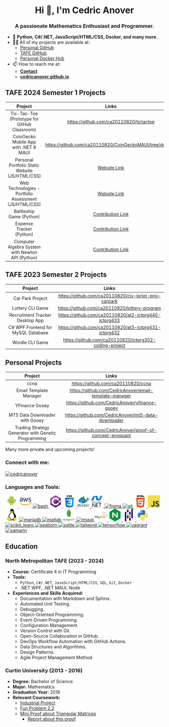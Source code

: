 <h1 align="center">Hi 👋, I'm Cedric Anover</h1>
<h3 align="center">
    A passionate Mathematics Enthusiast and Programmer.
</h3>

- 🌱 **Python, C#/.NET, JavaScript/HTML/CSS, Docker, and many more.**
- 👨‍💻 All of my projects are available at:
    - [Personal GitHub](https://github.com/CedricAnover?tab=repositories)
    - [TAFE GitHub](https://github.com/ca20110820?tab=repositories).
    - [Personal Docker Hub](https://hub.docker.com/u/cedricanover94)
- 📫 How to reach me at:
    - **[Contact](https://cedricanover.github.io/contact.html)**
    - **[cedricanover.github.io](https://cedricanover.github.io/)**

## TAFE 2024 Semester 1 Projects

|                      **Project**                      |                                                           **Links**                                                           |
|:-----------------------------------------------------:|:-----------------------------------------------------------------------------------------------------------------------------:|
|     Tic-Tac-Toe (Prototype for GitHub Classroom)      |                                            https://github.com/ca20110820/tictactoe                                            |
|         CoinGecko Mobile App with .NET 8 MAUI         |                                   https://github.com/ca20110820/CoinGeckoMAUI/tree/develop                                    |
|    Personal Portfolio Static Website (JS/HTML/CSS)    |                                  [Website Link](https://ca20110820.github.io/web-tech-at3/)                                   |
| Web Technologies - Portfolio Assessment (JS/HTML/CSS) |                                   [Website Link](https://ca20110820.github.io/webtechpor/)                                    |
|               Battleship Game (Python)                | [Contribution Link](https://github.com/Mrinank-Bhowmick/python-beginner-projects/tree/main/projects/Battleship/battleship_v2) |
|               Expense Tracker (Python)                |     [Contribution Link](https://github.com/Mrinank-Bhowmick/python-beginner-projects/tree/main/projects/Expense-Tracker)      |
|   Computer Algebra System with Newton API (Python)    |     [Contribution Link](https://github.com/Mrinank-Bhowmick/python-beginner-projects/tree/main/projects/computer-algebra)     |

## TAFE 2023 Semester 2 Projects

|            **Project**             |                       **Links**                        |
|:----------------------------------:|:------------------------------------------------------:|
|          Car Park Project          | https://github.com/ca20110820/civ-ipriot-proj-carpark  |
|          Lottery CLI Game          |     https://github.com/ca20110820/lottery-program      |
|  Recruitment Tracker Desktop App   | https://github.com/ca20110820/at2-ictprg440-ictprg433  |
| C# WPF Frontend for MySQL Database | https://github.com/ca20110820/at3-ictprg431-ictprg432  |
|          Wordle CLI Game           | https://github.com/ca20110820/ictprg302-coding-project |

## Personal Projects

|                     **Project**                     |                         **Links**                         |
|:---------------------------------------------------:|:---------------------------------------------------------:|
|                        ccna                         |            https://github.com/ca20110820/ccna             |
|               Email Template Manager                |  https://github.com/CedricAnover/email-template-manager   |
|                   YFinance Gooey                    |      https://github.com/CedricAnover/yfinance-gooey       |
|           MT5 Data Downloader with Gooey            |    https://github.com/CedricAnover/mt5-data-downloader    |
| Trading Strategy Generator with Genetic Programming | https://github.com/CedricAnover/proof-of-concept-evoquant |

Many more private and upcoming projects!

<h3 align="left">Connect with me:</h3>
<p align="left">
    <a href="https://linkedin.com/in/cedricanover" target="blank">
        <img align="center" 
            src="https://raw.githubusercontent.com/rahuldkjain/github-profile-readme-generator/master/src/images/icons/Social/linked-in-alt.svg" 
            alt="cedricanover" height="30" width="40"/>
    </a>
</p>

<h3 align="left">Languages and Tools:</h3>
<p align="left">
    <a href="https://developer.android.com" target="_blank" rel="noreferrer">
    <img src="https://raw.githubusercontent.com/devicons/devicon/master/icons/android/android-original-wordmark.svg" alt="android" width="40" height="40"/> 
    </a> 
    <a href="https://aws.amazon.com" target="_blank" rel="noreferrer"> 
    <img src="https://raw.githubusercontent.com/devicons/devicon/master/icons/amazonwebservices/amazonwebservices-original-wordmark.svg" alt="aws" width="40" height="40"/> 
    </a> 
    <a href="https://www.gnu.org/software/bash/" target="_blank" rel="noreferrer"> 
    <img src="https://www.vectorlogo.zone/logos/gnu_bash/gnu_bash-icon.svg" alt="bash" width="40" height="40"/> 
    </a> 
    <a href="https://www.w3schools.com/cs/" target="_blank" rel="noreferrer"> 
    <img src="https://raw.githubusercontent.com/devicons/devicon/master/icons/csharp/csharp-original.svg" alt="csharp" width="40" height="40"/> 
    </a> 
    <a href="https://www.w3schools.com/css/" target="_blank" rel="noreferrer"> 
    <img src="https://raw.githubusercontent.com/devicons/devicon/master/icons/css3/css3-original-wordmark.svg" alt="css3" width="40" height="40"/> 
    </a> 
    <a href="https://www.docker.com/" target="_blank" rel="noreferrer"> 
    <img src="https://raw.githubusercontent.com/devicons/devicon/master/icons/docker/docker-original-wordmark.svg" alt="docker" width="40" height="40"/> 
    </a> 
    <a href="https://dotnet.microsoft.com/" target="_blank" rel="noreferrer"> 
    <img src="https://raw.githubusercontent.com/devicons/devicon/master/icons/dot-net/dot-net-original-wordmark.svg" alt="dotnet" width="40" height="40"/> 
    </a> 
    <a href="https://www.figma.com/" target="_blank" rel="noreferrer"> 
    <img src="https://www.vectorlogo.zone/logos/figma/figma-icon.svg" alt="figma" width="40" height="40"/> 
    </a> 
    <a href="https://git-scm.com/" target="_blank" rel="noreferrer"> 
    <img src="https://www.vectorlogo.zone/logos/git-scm/git-scm-icon.svg" alt="git" width="40" height="40"/> 
    </a> 
    <a href="https://www.w3.org/html/" target="_blank" rel="noreferrer"> 
    <img src="https://raw.githubusercontent.com/devicons/devicon/master/icons/html5/html5-original-wordmark.svg" alt="html5" width="40" height="40"/> 
    </a> 
    <a href="https://developer.mozilla.org/en-US/docs/Web/JavaScript" target="_blank" rel="noreferrer"> 
    <img src="https://raw.githubusercontent.com/devicons/devicon/master/icons/javascript/javascript-original.svg" alt="javascript" width="40" height="40"/> 
    </a> 
    <a href="https://www.linux.org/" target="_blank" rel="noreferrer"> 
    <img src="https://raw.githubusercontent.com/devicons/devicon/master/icons/linux/linux-original.svg" alt="linux" width="40" height="40"/> 
    </a> 
    <a href="https://mariadb.org/" target="_blank" rel="noreferrer"> 
    <img src="https://www.vectorlogo.zone/logos/mariadb/mariadb-icon.svg" alt="mariadb" width="40" height="40"/> 
    </a> 
    <a href="https://www.mathworks.com/" target="_blank" rel="noreferrer"> 
    <img src="https://upload.wikimedia.org/wikipedia/commons/2/21/Matlab_Logo.png" alt="matlab" width="40" height="40"/> 
    </a> 
    <a href="https://www.mongodb.com/" target="_blank" rel="noreferrer"> 
    <img src="https://raw.githubusercontent.com/devicons/devicon/master/icons/mongodb/mongodb-original-wordmark.svg" alt="mongodb" width="40" height="40"/> 
    </a> 
    <a href="https://www.microsoft.com/en-us/sql-server" target="_blank" rel="noreferrer"> 
    <img src="https://www.svgrepo.com/show/303229/microsoft-sql-server-logo.svg" alt="mssql" width="40" height="40"/> 
    </a> 
    <a href="https://www.mysql.com/" target="_blank" rel="noreferrer"> 
    <img src="https://raw.githubusercontent.com/devicons/devicon/master/icons/mysql/mysql-original-wordmark.svg" alt="mysql" width="40" height="40"/> 
    </a> <a href="https://www.nginx.com" target="_blank" rel="noreferrer"> 
    <img src="https://raw.githubusercontent.com/devicons/devicon/master/icons/nginx/nginx-original.svg" alt="nginx" width="40" height="40"/> 
    </a> 
    <a href="https://pandas.pydata.org/" target="_blank" rel="noreferrer"> 
    <img src="https://raw.githubusercontent.com/devicons/devicon/2ae2a900d2f041da66e950e4d48052658d850630/icons/pandas/pandas-original.svg" alt="pandas" width="40" height="40"/> 
    </a> 
    <a href="https://www.python.org" target="_blank" rel="noreferrer"> 
    <img src="https://raw.githubusercontent.com/devicons/devicon/master/icons/python/python-original.svg" alt="python" width="40" height="40"/> 
    </a> 
    <a href="https://scikit-learn.org/" target="_blank" rel="noreferrer"> 
    <img src="https://upload.wikimedia.org/wikipedia/commons/0/05/Scikit_learn_logo_small.svg" alt="scikit_learn" width="40" height="40"/> 
    </a> 
    <a href="https://seaborn.pydata.org/" target="_blank" rel="noreferrer"> 
    <img src="https://seaborn.pydata.org/_images/logo-mark-lightbg.svg" alt="seaborn" width="40" height="40"/> 
    </a> 
    <a href="https://www.sqlite.org/" target="_blank" rel="noreferrer"> 
    <img src="https://www.vectorlogo.zone/logos/sqlite/sqlite-icon.svg" alt="sqlite" width="40" height="40"/> 
    </a> 
    <a href="https://tailwindcss.com/" target="_blank" rel="noreferrer"> 
    <img src="https://www.vectorlogo.zone/logos/tailwindcss/tailwindcss-icon.svg" alt="tailwind" width="40" height="40"/> 
    </a> 
    <a href="https://www.tensorflow.org" target="_blank" rel="noreferrer"> 
    <img src="https://www.vectorlogo.zone/logos/tensorflow/tensorflow-icon.svg" alt="tensorflow" width="40" height="40"/> 
    </a> 
    <a href="https://www.vagrantup.com/" target="_blank" rel="noreferrer"> 
    <img src="https://www.vectorlogo.zone/logos/vagrantup/vagrantup-icon.svg" alt="vagrant" width="40" height="40"/> 
    </a> 
    <a href="https://dotnet.microsoft.com/apps/xamarin" target="_blank" rel="noreferrer"> 
    <img src="https://raw.githubusercontent.com/detain/svg-logos/780f25886640cef088af994181646db2f6b1a3f8/svg/xamarin.svg" alt="xamarin" width="40" height="40"/> 
</a>
</p>

## Education

### North Metropolitan TAFE (2023 - 2024)

- **Course:** Certificate 4 in IT Programming
- **Tools:**
    - `Python`, `C#/.NET`, `JavaScript/HTML/CSS`, `SQL`, `Git`, `Docker`
    - .NET WPF, .NET MAUI, Node
- **Experiences and Skills Acquired:**
    - Documentation with Markdown and Sphinx.
    - Automated Unit Testing.
    - Debugging.
    - Object-Oriented Programming.
    - Event-Driven Programming.
    - Configuration Management.
    - Version Control with Git.
    - Open-Source Collaboration in GitHub.
    - DevOps Workflow Automation with GitHub Actions.
    - Data Structures and Algorithms.
    - Design Patterns.
    - Agile Project Management Method

### Curtin University (2013 - 2016)

- **Degree:** Bachelor of Science
- **Major:** Mathematics
- **Graduation Year:** 2016
- **Relevant Coursework:**
    - [Industrial Project](https://www.dropbox.com/s/egvuzhgtg92ux0a/Industrial_Project_Report_Anover_Cedric.pdf?dl=0)
    - [Fun Problem 2.2](https://www.dropbox.com/s/ko86b8739bphmzk/Problem%202.2%20ver%202.pdf?dl=0)
    - [Mini Proof about Triangular Matrices](https://www.dropbox.com/scl/fi/yj8495az4hw6e92imxdd6/Proof-of-the-Conjecture.pdf?rlkey=rlyr3c8f1izl6611pnie7evq6&dl=0)
        - [Report about this proof](https://www.dropbox.com/s/cbd904j11gpwwa3/Applied%20Statistics%20Report.pdf?dl=0)
